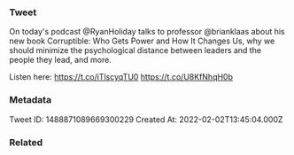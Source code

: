 ### Tweet
On today's podcast @RyanHoliday talks to professor @brianklaas about his new book Corruptible: Who Gets Power and How It Changes Us, why we should minimize the psychological distance between leaders and the people they lead, and more.

Listen here: https://t.co/iTlscyqTU0 https://t.co/U8KfNhqH0b

### Metadata
Tweet ID: 1488871089669300229
Created At: 2022-02-02T13:45:04.000Z

### Related

